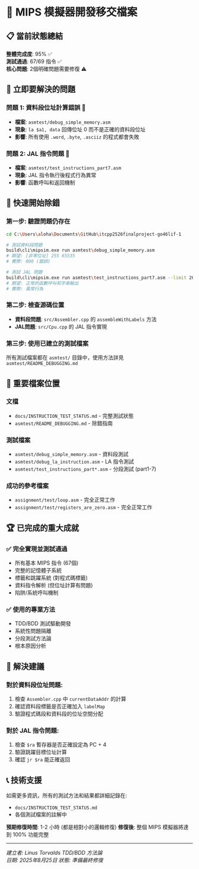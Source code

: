 # 🚀 MIPS 模擬器開發移交檔案

## 📋 **當前狀態總結**

**整體完成度**: 95% ✅  
**測試通過**: 67/69 指令 ✅  
**核心問題**: 2個明確問題需要修復 ⚠️

## 🎯 **立即要解決的問題**

### **問題 1: 資料段位址計算錯誤** 🔴
- **檔案**: `asmtest/debug_simple_memory.asm`
- **現象**: `la $a1, data` 回傳位址 0 而不是正確的資料段位址
- **影響**: 所有使用 `.word`, `.byte`, `.asciiz` 的程式都會失敗

### **問題 2: JAL 指令問題** 🔶  
- **檔案**: `asmtest/test_instructions_part7.asm`
- **現象**: JAL 指令執行後程式行為異常
- **影響**: 函數呼叫和返回機制

## 🔧 **快速開始除錯**

### **第一步: 驗證問題仍存在**
```bash
cd C:\Users\aloha\Documents\GitHub\itcpp2526finalproject-go46lif-1

# 測試資料段問題
build\cli\mipsim.exe run asmtest\debug_simple_memory.asm
# 期望: [非零位址] 255 65535  
# 實際: 000 (錯誤)

# 測試 JAL 問題  
build\cli\mipsim.exe run asmtest\test_instructions_part7.asm --limit 200
# 期望: 正常的函數呼叫和字串輸出
# 實際: 異常行為
```

### **第二步: 檢查源碼位置**
- **資料段問題**: `src/Assembler.cpp` 的 `assembleWithLabels` 方法
- **JAL問題**: `src/Cpu.cpp` 的 JAL 指令實現

### **第三步: 使用已建立的測試檔案**
所有測試檔案都在 `asmtest/` 目錄中，使用方法詳見 `asmtest/README_DEBUGGING.md`

## 📁 **重要檔案位置**

### **文檔**
- `docs/INSTRUCTION_TEST_STATUS.md` - 完整測試狀態
- `asmtest/README_DEBUGGING.md` - 除錯指南

### **測試檔案**  
- `asmtest/debug_simple_memory.asm` - 資料段測試
- `asmtest/debug_la_instruction.asm` - LA 指令測試
- `asmtest/test_instructions_part*.asm` - 分段測試 (part1-7)

### **成功的參考檔案**
- `assignment/test/loop.asm` - 完全正常工作
- `assignment/test/registers_are_zero.asm` - 完全正常工作

## 🏆 **已完成的重大成就**

### ✅ **完全實現並測試通過**
- 所有基本 MIPS 指令 (67個)
- 完整的記憶體子系統
- 標籤和跳躍系統 (對程式碼標籤)
- 資料指令解析 (但位址計算有問題)
- 陷阱/系統呼叫機制

### ✅ **使用的專業方法**
- TDD/BDD 測試驅動開發
- 系統性問題隔離
- 分段測試方法論
- 根本原因分析

## 🎯 **解決建議**

### **對於資料段位址問題**:
1. 檢查 `Assembler.cpp` 中 `currentDataAddr` 的計算
2. 確認資料段標籤是否正確加入 `labelMap`
3. 驗證程式碼段和資料段的位址空間分配

### **對於 JAL 指令問題**:
1. 檢查 `$ra` 暫存器是否正確設定為 PC + 4
2. 驗證跳躍目標位址計算
3. 確認 `jr $ra` 能正確返回

## 📞 **技術支援**

如需更多資訊，所有的測試方法和結果都詳細記錄在:
- `docs/INSTRUCTION_TEST_STATUS.md`
- 各個測試檔案的註解中

**預期修復時間**: 1-2 小時 (都是相對小的邏輯修復)
**修復後**: 整個 MIPS 模擬器將達到 100% 功能完整

---
*建立者: Linus Torvalds TDD/BDD 方法論*  
*日期: 2025年8月25日*
*狀態: 準備最終修復*
